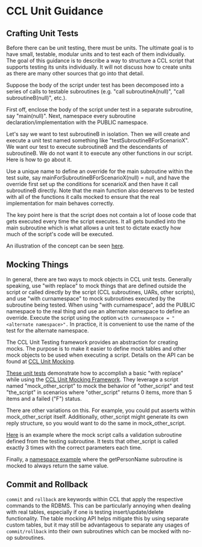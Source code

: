 # CCL Unit Guidance

## Crafting Unit Tests

Before there can be unit testing, there must be units. The ultimate goal is to have small, testable, modular units and to test each of them individually. The goal of this guidance is to describe a way to structure a CCL script that supports testing its units individually. It will not discuss how to create units as there are many other sources that go into that detail.
 
Suppose the body of the script under test has been decomposed into a series of calls to testable subroutines (e.g. "call subroutineA(null)", "call subroutineB(null)", etc.).
 
First off, enclose the body of the script under test in a separate subroutine, say "main(null)".  Next, namespace every subroutine declaration/implementation with the PUBLIC namespace.
 
Let's say we want to test subroutineB in isolation.  Then we will create and execute a unit test named something like "testSubroutineBForScenarioX".  We want our test to execute subroutineB and the descendants of subroutineB. We do not want it to execute any other functions in our script. Here is how to go about it.
 
Use a unique name to define an override for the main subroutine within the test suite, say mainForSubroutineBForScenarioX(null) = null, and have the override first set up the conditions for scenarioX and then have it call subroutineB directly.  Note that the main function also deserves to be tested with all of the functions it calls mocked to ensure that the real implementation for main behaves correctly.
 
The key point here is that the script does not contain a lot of loose code that gets executed every time the script executes. It all gets bundled into the main subroutine which is what allows a unit test to dictate exactly how much of the script's code will be executed.

An illustration of the concept can be seen [here](./examples/basic_example.inc). 

## Mocking Things

In general, there are two ways to mock objects in CCL unit tests.  Generally speaking, use "with replace" to mock things that are defined outside the script or called directly by the script (CCL subroutines, UARs, other scripts), and use "with curnamespace" to mock subroutines executed by the subroutine being tested.  When using "with curnamespace", add the PUBLIC namespace to the real thing and use an alternate namespace to define an override.  Execute the script using the option `with curnamespace = "<alternate namespace>".`  In practice, it is convenient to use the name of the test for the alternate namespace.
    
The CCL Unit Testing framework provides an abstraction for creating mocks.  The purpose is to make it easier to define mock tables and other mock objects to be used when executing a script.  Details on the API can be found at [CCL Unit Mocking][CCL Unit Mocking].

[These unit tests](./examples/mocking_api.inc) demonstrate how to accomplish a basic "with replace" while using the [CCL Unit Mocking Framework][CCL Unit Mocking].  They leverage a script named "mock_other_script" to mock the behavior of "other_script" and test "the_script" in scenarios where "other_script" returns 0 items, more than 5 items and a failed ("F") status.

There are other variations on this.  For example, you could put asserts within mock_other_script itself.  Additionally, other_script might generate its own reply structure, so you would want to do the same in mock_other_script.

[Here](./examples/validation_subroutine.inc) is an example where the mock script calls a validation subroutine defined from the testing subroutine.  It tests that other_script is called exactly 3 times with the correct parameters each time.

Finally, a [namespace example](./examples/using_namespaces.inc) where the getPersonName subroutine is mocked to always return the same value.

## Commit and Rollback

`commit` and `rollback` are keywords within CCL that apply the respective commands to the RDBMS.  This can be particularly annoying when dealing with real tables, especially if one is testing insert/update/delete functionality.  The table mocking API helps mitigate this by using separate custom tables, but it may still be advantageous to separate any usages of `commit/rollback` into their own subroutines which can be mocked with no-op subroutines.

[CCL Unit Mocking]:./CCLUTMOCKING.md